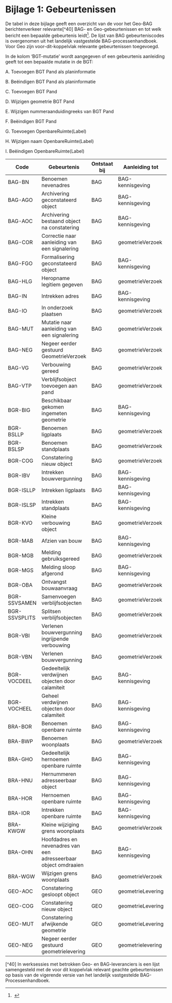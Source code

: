 Bijlage 1: Gebeurtenissen
========================

De tabel in deze bijlage geeft een overzicht van de voor het Geo-BAG
berichtenverkeer relevante[\^40] BAG- en Geo-gebeurtenissen en tot welk bericht
een bepaalde gebeurtenis leidt[^1]. De lijst van BAG gebeurteniscodes is
overgenomen uit het landelijk vastgestelde BAG-processenhandboek. Voor Geo zijn
voor-dit-koppelvlak relevante gebeurtenissen toegevoegd.

[^1]:  

In de kolom ‘BGT-mutatie’ wordt aangegeven of een gebeurtenis aanleiding geeft
tot een bepaalde mutatie in de BGT:

A.  Toevoegen BGT Pand als planinformatie

B.  Beëindigen BGT Pand als planinformatie

C.  Toevoegen BGT Pand

D.  Wijzigen geometrie BGT Pand

E.  Wijzigen nummeraanduidingreeks van BGT Pand

F.  Beëindigen BGT Pand

G.  Toevoegen OpenbareRuimte(Label)

H.  Wijzigen naam OpenbareRuimte(Label)

I.  Beëindigen OpenbareRuimte(Label)

| **Code**      | **Gebeurtenis**                                                 | **Ontstaat bij** | **Aanleiding tot** | **BGT-mutatie** |
|---------------|-----------------------------------------------------------------|------------------|--------------------|-----------------|
| BAG-BN        | Benoemen nevenadres                                             | BAG              | BAG-kennisgeving   |               E |
| BAG-AGO       | Archivering geconstateerd object                                | BAG              | BAG-kennisgeving   | E,F             |
| BAG-AOC       | Archivering bestaand object na constatering                     | BAG              | BAG-kennisgeving   | E,F             |
| BAG-COR       | Correctie naar aanleiding van een signalering                   | BAG              | geometrieVerzoek   | C,D,E,F         |
| BAG-FGO       | Formalisering geconstateerd object                              | BAG              | BAG-kennisgeving   | E               |
| BAG-HLG       | Heropname legitiem gegeven                                      | BAG              | geometrieVerzoek   | C,E             |
| BAG-IN        | Intrekken adres                                                 | BAG              | BAG-kennisgeving   | E               |
| BAG-IO        | In onderzoek plaatsen                                           | BAG              | geometrieVerzoek   | B,D,E,F, H,I    |
| BAG-MUT       | Mutatie naar aanleiding van een signalering                     | BAG              | geometrieVerzoek   | C,D,E,F         |
| BAG-NEG       | Negeer eerder gestuurd GeometrieVerzoek                         | BAG              | geometrieVerzoek   |                 |
| BAG-VG        | Verbouwing gereed                                               | BAG              | geometrieVerzoek   | C               |
| BAG-VTP       | Verblijfsobject toevoegen aan pand                              | BAG              | geometrieVerzoek   | E               |
| BGR-BIG       | Beschikbaar gekomen ingemeten geometrie                         | BAG              | BAG-kennisgeving   | D               |
| BGR-BSLLP     | Benoemen ligplaats                                              | BAG              | geometrieVerzoek   |                 |
| BGR-BSLSP     | Benoemen standplaats                                            | BAG              | geometrieVerzoek   |                 |
| BGR-COG       | Constatering nieuw object                                       | BAG              | geometrieVerzoek   | C,E             |
| BGR-IBV       | Intrekken bouwvergunning                                        | BAG              | BAG-kennisgeving   | F               |
| BGR-ISLLP     | Intrekken ligplaats                                             | BAG              | BAG-kennisgeving   |                 |
| BGR-ISLSP     | Intrekken standplaats                                           | BAG              | BAG-kennisgeving   |                 |
| BGR-KVO       | Kleine verbouwing object                                        | BAG              | geometrieVerzoek   | D               |
| BGR-MAB       | Afzien van bouw                                                 | BAG              | BAG-kennisgeving   | F               |
| BGR-MGB       | Melding gebruiksgereed                                          | BAG              | geometrieVerzoek   |                 |
| BGR-MGS       | Melding sloop afgerond                                          | BAG              | BAG-kennisgeving   | E,F             |
| BGR-OBA       | Ontvangst bouwaanvraag                                          | BAG              | geometrieVerzoek   |                 |
| BGR-SSVSAMEN  | Samenvoegen verblijfsobjecten                                   | BAG              | geometrieVerzoek   | E               |
| BGR-SSVSPLITS | Splitsen verblijfsobjecten                                      | BAG              | geometrieVerzoek   | E               |
| BGR-VBI       | Verlenen bouwvergunning ingrijpende verbouwing                  | BAG              | geometrieVerzoek   | D,E             |
| BGR-VBN       | Verlenen bouwvergunning                                         | BAG              | geometrieVerzoek   | A               |
| BGR-VOCDEEL   | Gedeeltelijk verdwijnen objecten door calamiteit                | BAG              | BAG-kennisgeving   | D               |
| BGR-VOCHEEL   | Geheel verdwijnen objecten door calamiteit                      | BAG              | BAG-kennisgeving   | E,F             |
| BRA-BOR       | Benoemen openbare ruimte                                        | BAG              | BAG-kennisgeving   | G               |
| BRA-BWP       | Benoemen woonplaats                                             | BAG              | geometrieVerzoek   |                 |
| BRA-GHO       | Gedeeltelijk hernoemen openbare ruimte                          | BAG              | BAG-kennisgeving   | H               |
| BRA-HNU       | Hernummeren adresseerbaar object                                | BAG              | BAG-kennisgeving   | E               |
| BRA-HOR       | Hernoemen openbare ruimte                                       | BAG              | BAG-kennisgeving   | H               |
| BRA-IOR       | Intrekken openbare ruimte                                       | BAG              | BAG-kennisgeving   | I               |
| BRA-KWGW      | Kleine wijziging grens woonplaats                               | BAG              | geometrieVerzoek   |                 |
| BRA-OHN       | Hoofdadres en nevenadres van een adresseerbaar object omdraaien | BAG              | BAG-kennisgeving   | E               |
| BRA-WGW       | Wijzigen grens woonplaats                                       | BAG              | geometrieVerzoek   |                 | 
| GEO-AOC       | Constatering gesloopt object                                    | GEO              | geometrieLevering  | E,F             |
| GEO-COG       | Constatering nieuw object                                       | GEO              | geometrieLevering  | C,E             |
| GEO-MUT       | Constatering afwijkende geometrie                               | GEO              | geometrieLevering  | D               |
| GEO-NEG       | Negeer eerder gestuurd geometrielevering                        | GEO              | geometrielevering  |                 |


[^40] In werksessies met betrokken Geo- en BAG-leveranciers is een lijst
samengesteld met de voor dit koppelvlak relevant geachte gebeurtenissen op basis
van de vigerende versie van het landelijk vastgestelde BAG-Processenhandboek.

